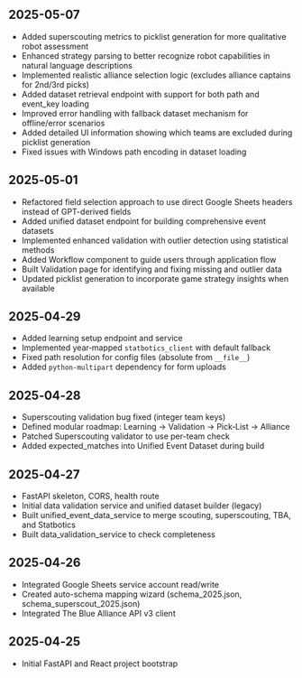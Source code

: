 ## 2025-05-07
* Added superscouting metrics to picklist generation for more qualitative robot assessment
* Enhanced strategy parsing to better recognize robot capabilities in natural language descriptions
* Implemented realistic alliance selection logic (excludes alliance captains for 2nd/3rd picks)
* Added dataset retrieval endpoint with support for both path and event_key loading
* Improved error handling with fallback dataset mechanism for offline/error scenarios
* Added detailed UI information showing which teams are excluded during picklist generation
* Fixed issues with Windows path encoding in dataset loading

## 2025‑05‑01
* Refactored field selection approach to use direct Google Sheets headers instead of GPT-derived fields
* Added unified dataset endpoint for building comprehensive event datasets
* Implemented enhanced validation with outlier detection using statistical methods
* Added Workflow component to guide users through application flow
* Built Validation page for identifying and fixing missing and outlier data
* Updated picklist generation to incorporate game strategy insights when available

## 2025‑04‑29
* Added learning setup endpoint and service
* Implemented year‑mapped `statbotics_client` with default fallback
* Fixed path resolution for config files (absolute from `__file__`)
* Added `python-multipart` dependency for form uploads

## 2025‑04‑28
* Superscouting validation bug fixed (integer team keys)
* Defined modular roadmap: Learning → Validation → Pick‑List → Alliance
* Patched Superscouting validator to use per-team check
* Added expected_matches into Unified Event Dataset during build

## 2025‑04‑27
* FastAPI skeleton, CORS, health route
* Initial data validation service and unified dataset builder (legacy)
* Built unified_event_data_service to merge scouting, superscouting, TBA, and Statbotics
* Built data_validation_service to check completeness

## 2025‑04‑26
* Integrated Google Sheets service account read/write
* Created auto-schema mapping wizard (schema_2025.json, schema_superscout_2025.json)
* Integrated The Blue Alliance API v3 client

## 2025‑04‑25
* Initial FastAPI and React project bootstrap